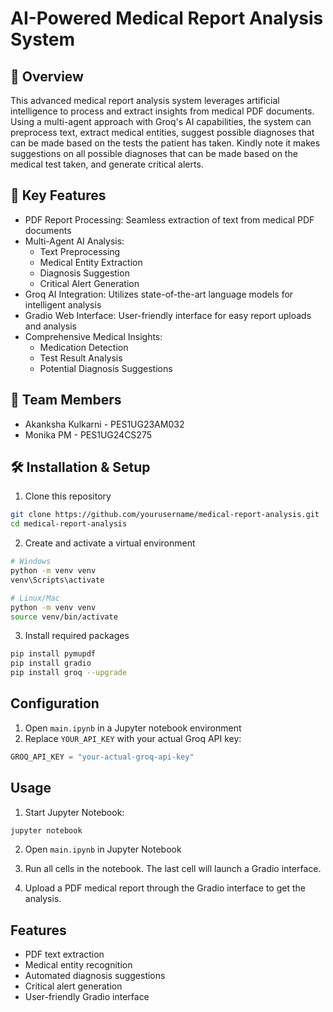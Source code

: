 
# AI-Powered Medical Report Analysis System
## 🏥 Overview
This advanced medical report analysis system leverages artificial intelligence to process and extract insights from medical PDF documents. Using a multi-agent approach with Groq's AI capabilities, the system can preprocess text, extract medical entities, suggest possible diagnoses that can be made based on the tests the patient has taken. Kindly note it makes suggestions on all possible diagnoses that can be made based on the medical test taken, and generate critical alerts.

## 🚀 Key Features
- PDF Report Processing: Seamless extraction of text from medical PDF documents
- Multi-Agent AI Analysis:
  - Text Preprocessing
  - Medical Entity Extraction
  - Diagnosis Suggestion
  - Critical Alert Generation
- Groq AI Integration: Utilizes state-of-the-art language models for intelligent analysis
- Gradio Web Interface: User-friendly interface for easy report uploads and analysis
- Comprehensive Medical Insights:
  - Medication Detection
  - Test Result Analysis
  - Potential Diagnosis Suggestions

## 👥 Team Members
- Akanksha Kulkarni - PES1UG23AM032
- Monika PM - PES1UG24CS275

## 🛠 Installation & Setup

1. Clone this repository
```bash
git clone https://github.com/yourusername/medical-report-analysis.git
cd medical-report-analysis
```

2. Create and activate a virtual environment
```bash
# Windows
python -m venv venv
venv\Scripts\activate

# Linux/Mac
python -m venv venv
source venv/bin/activate
```

3. Install required packages
```bash
pip install pymupdf
pip install gradio
pip install groq --upgrade
```

## Configuration

1. Open `main.ipynb` in a Jupyter notebook environment
2. Replace `YOUR_API_KEY` with your actual Groq API key:
```python
GROQ_API_KEY = "your-actual-groq-api-key"
```

## Usage

1. Start Jupyter Notebook:
```bash
jupyter notebook
```

2. Open `main.ipynb` in Jupyter Notebook

3. Run all cells in the notebook. The last cell will launch a Gradio interface.

4. Upload a PDF medical report through the Gradio interface to get the analysis.

## Features

- PDF text extraction
- Medical entity recognition
- Automated diagnosis suggestions
- Critical alert generation
- User-friendly Gradio interface




